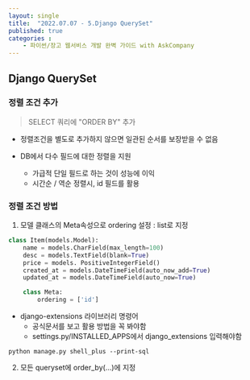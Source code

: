 ```yaml
---
layout: single
title:  "2022.07.07 - 5.Django QuerySet"
published: true
categories : 
    - 파이썬/장고 웹서비스 개발 완벽 가이드 with AskCompany
---
```


## Django QuerySet

### 정렬 조건 추가
> SELECT 쿼리에 "ORDER BY" 추가

- 정렬조건을 별도로 추가하지 않으면 일관된 순서를 보장받을 수 없음

- DB에서 다수 필드에 대한 정렬을 지원
    - 가급적 단일 필드로 하는 것이 성능에 이익
    - 시간순 / 역순 정렬시, id 필드를 활용

### 정렬 조건 방법
1. 모델 클래스의 Meta속성으로 ordering 설정 : list로 지정

``` python
class Item(models.Model):
    name = models.CharField(max_length=100)
    desc = models.TextField(blank=True)
    price = models. PositiveIntegerField()
    created_at = models.DateTimeField(auto_now_add=True)
    updated_at = models.DateTimeField(auto_now=True)

    class Meta:
        ordering = ['id']
```

- django-extensions 라이브러리 명령어
    - 공식문서를 보고 활용 방법을 꼭 봐야함
    - settings.py/INSTALLED_APPS에서 django_extensions 입력해야함
``` shell
python manage.py shell_plus --print-sql
```

2. 모든 queryset에 order_by(...)에 지정